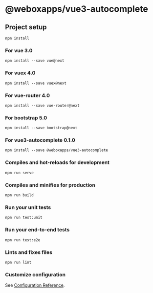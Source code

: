 # @weboxapps/vue3-autocomplete

## Project setup
```
npm install
```

### For vue 3.0
```
npm install --save vue@next
```

### For vuex 4.0
```
npm install --save vuex@next
```

### For vue-router 4.0
```
npm install --save vue-router@next
```

### For bootstrap 5.0
```
npm install --save bootstrap@next
```

### For vue3-autocomplete 0.1.0
```
npm install --save @weboxapps/vue3-autocomplete
```

### Compiles and hot-reloads for development
```
npm run serve
```

### Compiles and minifies for production
```
npm run build
```

### Run your unit tests
```
npm run test:unit
```

### Run your end-to-end tests
```
npm run test:e2e
```

### Lints and fixes files
```
npm run lint
```

### Customize configuration
See [Configuration Reference](https://cli.vuejs.org/config/).

